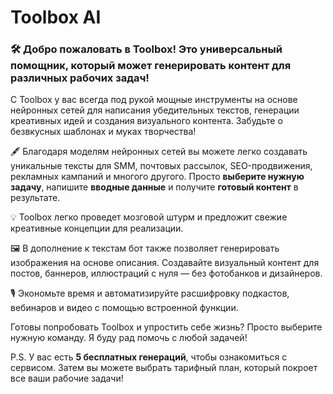# Toolbox AI

### 🛠 Добро пожаловать в Toolbox! Это универсальный помощник, который может генерировать контент для различных рабочих задач!

С Toolbox у вас всегда под рукой мощные инструменты на основе нейронных сетей для написания убедительных текстов, генерации креативных идей и создания визуального контента. Забудьте о безвкусных шаблонах и муках творчества!

🖋 Благодаря моделям нейронных сетей вы можете легко создавать уникальные тексты для SMM, почтовых рассылок, SEO-продвижения, рекламных кампаний и многого другого. Просто **выберите нужную задачу**, напишите **вводные данные** и получите **готовый контент** в результате.

💡 Toolbox легко проведет мозговой штурм и предложит свежие креативные концепции для реализации.

🖼 В дополнение к текстам бот также позволяет генерировать изображения на основе описания. Создавайте визуальный контент для постов, баннеров, иллюстраций с нуля — без фотобанков и дизайнеров.

🎙 Экономьте время и автоматизируйте расшифровку подкастов, вебинаров и видео с помощью встроенной функции.

Готовы попробовать Toolbox и упростить себе жизнь? Просто выберите нужную команду. Я буду рад помочь с любой задачей!

P.S. У вас есть **5 бесплатных генераций**, чтобы ознакомиться с сервисом. Затем вы можете выбрать тарифный план, который покроет все ваши рабочие задачи!